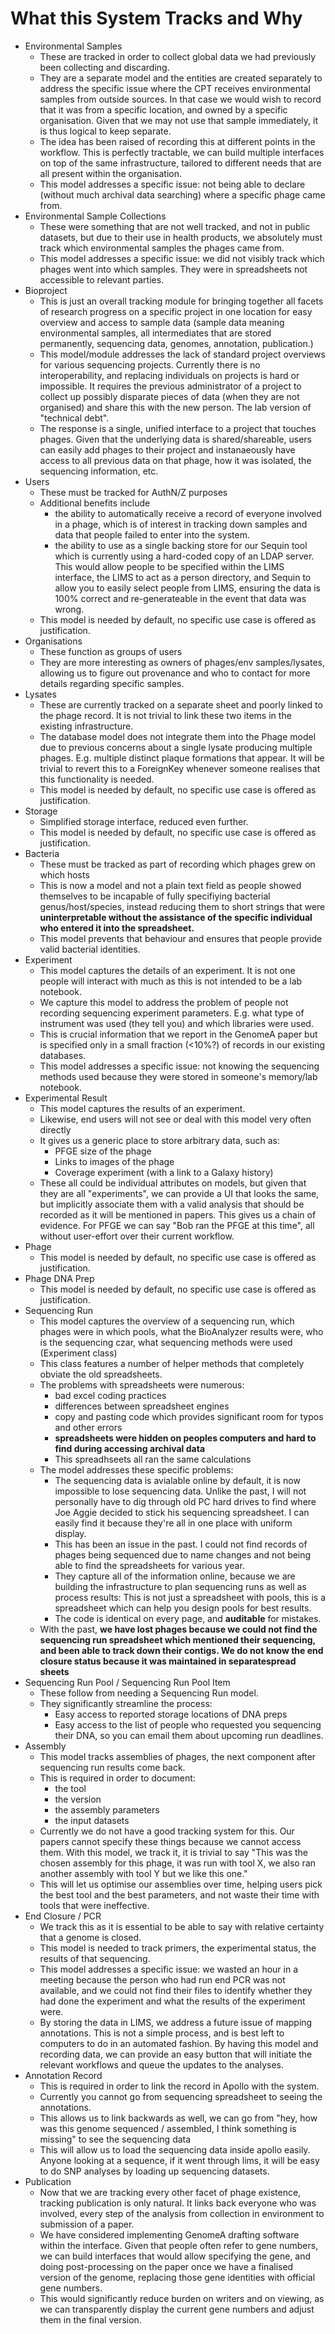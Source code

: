 # What this System Tracks and Why

- Environmental Samples
	- These are tracked in order to collect global data we had previously been collecting and discarding.
	- They are a separate model and the entities are created separately to
	  address the specific issue where the CPT receives environmental samples
	  from outside sources. In that case we would wish to record that it was
	  from a specific location, and owned by a specific organisation. Given
	  that we may not use that sample immediately, it is thus logical to keep
	  separate.
	- The idea has been raised of recording this at different points in the
	  workflow. This is perfectly tractable, we can build multiple interfaces
	  on top of the same infrastructure, tailored to different needs that are
	  all present within the organisation.
	- This model addresses a specific issue: not being able to declare (without
	  much archival data searching) where a specific phage came from.
- Environmental Sample Collections
	- These were something that are not well tracked, and not in public
	  datasets, but due to their use in health products, we absolutely must
	  track which environmental samples the phages came from.
	- This model addresses a specific issue: we did not visibly track which
	  phages went into which samples. They were in spreadsheets not accessible
	  to relevant parties.
- Bioproject
	- This is just an overall tracking module for bringing together all facets
	  of research progress on a specific project in one location for easy
	  overview and access to sample data (sample data meaning environmental
	  samples, all intermediates that are stored permanently, sequencing data,
	  genomes, annotation, publication.)
	- This model/module addresses the lack of standard project overviews for
	  various sequencing projects. Currently there is no interoperability, and
	  replacing individuals on projects is hard or impossible. It requires the
	  previous administrator of a project to collect up possibly disparate
	  pieces of data (when they are not organised) and share this with the new
	  person. The lab version of "technical debt".
	- The response is a single, unified interface to a project that touches
	  phages. Given that the underlying data is shared/shareable, users can
	  easily add phages to their project and instanaeously have access to all
	  previous data on that phage, how it was isolated, the sequencing
	  information, etc.
- Users
	- These must be tracked for AuthN/Z purposes
	- Additional benefits include
		- the ability to automatically receive a record of everyone
		  involved in a phage, which is of interest in tracking down
		  samples and data that people failed to enter into the system.
		- the ability to use as a single backing store for our Sequin
		  tool which is currently using a hard-coded copy of an LDAP
		  server. This would allow people to be specified within the
		  LIMS interface, the LIMS to act as a person directory, and
		  Sequin to allow you to easily select people from LIMS,
		  ensuring the data is 100% correct and re-generateable in the
		  event that data was wrong.
	- This model is needed by default, no specific use case is offered as justification.
- Organisations
	- These function as groups of users
	- They are more interesting as owners of phages/env samples/lysates,
	  allowing us to figure out provenance and who to contact for more
	  details regarding specific samples.
- Lysates
	- These are currently tracked on a separate sheet and poorly linked
	  to the phage record. It is not trivial to link these two items in
	  the existing infrastructure.
	- The database model does not integrate them into the Phage model
	  due to previous concerns about a single lysate producing multiple
	  phages. E.g. multiple distinct plaque formations that appear. It
	  will be trivial to revert this to a ForeignKey whenever someone
	  realises that this functionality is needed.
	- This model is needed by default, no specific use case is offered as justification.
- Storage
	- Simplified storage interface, reduced even further.
	- This model is needed by default, no specific use case is offered as justification.
- Bacteria
	- These must be tracked as part of recording which phages grew on which hosts
	- This is now a model and not a plain text field as people showed
	  themselves to be incapable of fully specifiying bacterial
	  genus/host/species, instead reducing them to short strings that
	  were **uninterpretable without the assistance of the specific
	  individual who entered it into the spreadsheet.**
	- This model prevents that behaviour and ensures that people provide valid bacterial identities.
- Experiment
	- This model captures the details of an experiment. It is not one people
	  will interact with much as this is not intended to be a lab notebook.
	- We capture this model to address the problem of people not recording
	  sequencing experiment parameters. E.g. what type of instrument was used
	  (they tell you) and which libraries were used.
	- This is crucial information that we report in the GenomeA paper but is
	  specified only in a small fraction (<10%?) of records in our existing
	  databases.
	- This model addresses a specific issue: not knowing the sequencing methods used because they were stored in someone's memory/lab notebook.
- Experimental Result
	- This model captures the results of an experiment.
	- Likewise, end users will not see or deal with this model very often directly
	- It gives us a generic place to store arbitrary data, such as:
		- PFGE size of the phage
		- Links to images of the phage
		- Coverage experiment (with a link to a Galaxy history)
	- These all could be individual attributes on models, but given that
	  they are all "experiments", we can provide a UI that looks the
	  same, but implicitly associate them with a valid analysis that
	  should be recorded as it will be mentioned in papers. This gives
	  us a chain of evidence. For PFGE we can say "Bob ran the PFGE at
	  this time", all without user-effort over their current workflow.
- Phage
	- This model is needed by default, no specific use case is offered as justification.
- Phage DNA Prep
	- This model is needed by default, no specific use case is offered as justification.
- Sequencing Run
	- This model captures the overview of a sequencing run, which phages
	  were in which pools, what the BioAnalyzer results were, who is the
	  sequencing czar, what sequencing methods were used (Experiment
	  class)
	- This class features a number of helper methods that completely obviate the old spreadsheets.
	- The problems with spreadsheets were numerous:
		- bad excel coding practices
		- differences between spreadsheet engines
		- copy and pasting code which provides significant room for typos and other errors
		- **spreadsheets were hidden on peoples computers and hard to find during accessing archival data**
		- This spreadhseets all ran the same calculations
	- The model addresses these specific problems:
		- The sequencing data is avialable online by default, it is now
		  impossible to lose sequencing data. Unlike the past, I will not personally have
		  to dig through old PC hard drives to find where Joe Aggie
		  decided to stick his sequencing spreadsheet. I can easily find
		  it because they're all in one place with uniform display.
		- This has been an issue in the past. I could not find records of
		  phages being sequenced due to name changes and not being able to find
		  the spreadsheets for various year.
		- They capture all of the information online, because we are
		  building the infrastructure to plan sequencing runs as well as
		  process results: This is not just a spreadsheet with pools,
		  this is a spreadsheet which can help you design pools for best
		  results.
		- The code is identical on every page, and **auditable** for mistakes.
	- With the past, **we have lost phages because we could not find the
	  sequencing run spreadsheet which mentioned their sequencing, and
	  been able to track down their contigs. We do not know the end
	  closure status because it was maintained in separatespread
	  sheets**
- Sequencing Run Pool / Sequencing Run Pool Item
	- These follow from needing a Sequencing Run model.
	- They significantly streamline the process:
		- Easy access to reported storage locations of DNA preps
		- Easy access to the list of people who requested you sequencing
		  their DNA, so you can email them about upcoming run deadlines.
- Assembly
	- This model tracks assemblies of phages, the next component after
	  sequencing run results come back.
	- This is required in order to document:
		- the tool
		- the version
		- the assembly parameters
		- the input datasets
	- Currently we do not have a good tracking system for this. Our
	  papers cannot specify these things because we cannot access them.
	  With this model, we track it, it is trivial to say "This was the
	  chosen assembly for this phage, it was run with tool X, we also
	  ran another assembly with tool Y but we like this one."
	- This will let us optimise our assemblies over time, helping users pick
	  the best tool and the best parameters, and not waste their time with
	  tools that were ineffective.
- End Closure / PCR
	- We track this as it is essential to be able to say with relative certainty that a genome is closed.
	- This model is needed to track primers, the experimental status, the results of that sequencing.
	- This model addresses a specific issue: we wasted an hour in a meeting
	  because the person who had run end PCR was not available, and we could
	  not find their files to identify whether they had done the experiment and
	  what the results of the experiment were.
	- By storing the data in LIMS, we address a future issue of mapping
	  annotations. This is not a simple process, and is best left to computers
	  to do in an automated fashion. By having this model and recording data,
	  we can provide an easy button that will initiate the relevant workflows
	  and queue the updates to the analyses.
- Annotation Record
	- This is required in order to link the record in Apollo with the system.
	- Currently you cannot go from sequencing spreadsheet to seeing the annotations.
	- This allows us to link backwards as well, we can go from "hey, how was
	  this genome sequenced / assembled, I think something is missing" to see the sequencing data
	- This will allow us to load the sequencing data inside apollo easily.
	  Anyone looking at a sequence, if it went through lims, it will be easy to
	  do SNP analyses by loading up sequencing datasets.
- Publication
	- Now that we are tracking every other facet of phage existence, tracking
	  publication is only natural. It links back everyone who was involved,
	  every step of the analysis from collection in environment to submission
	  of a paper.
	- We have considered implementing GenomeA drafting software within the
	  interface. Given that people often refer to gene numbers, we can build
	  interfaces that would allow specifying the gene, and doing
	  post-processing on the paper once we have a finalised version of the
	  genome, replacing those gene identities with official gene numbers.
	- This would significantly reduce burden on writers and on viewing, as we
	  can transparently display the current gene numbers and adjust them in the
	  final version.
